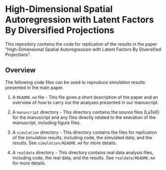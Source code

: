 High-Dimensional Spatial Autoregression with Latent Factors By Diversified Projections
================


This repository contains the code for replication of the results in the paper "High-Dimensional Spatial Autoregression with Latent Factors By Diversified Projections".

## Overview
The following code files can be used to reproduce simulation results presented in the main paper.

1.  A `README.md` file - This file gives a short description of the paper and an overview of how to carry out the analyses presented in our manuscript.
   
2.  A `manuscript` directory - This directory contains the source files (LaTeX) for the manuscript and any files directly related to the eneration of the manuscript, including figure files.
   
3.  A `simulation` directory - This directory contains the files for replication of the simulation results, including code, the simulated data, and the results. See `simulation/README.md` for more details.
   
4.  A `realdata` directory - This directory contains real data analysis files, including code, the real data, and the results. See `realdata/README.md` for more details.

